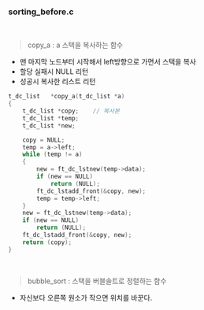 
### sorting_before.c

<br>

>copy_a : a 스택을 복사하는 함수
- 맨 마지막 노드부터 시작해서 left방향으로 가면서 스택을 복사
- 할당 실패시 NULL 리턴
- 성공시 복사한 리스트 리턴
``` c
t_dc_list	*copy_a(t_dc_list *a)
{
	t_dc_list *copy;	// 복사본
	t_dc_list *temp;
	t_dc_list *new;

	copy = NULL;
	temp = a->left;
	while (temp != a)
	{
		new = ft_dc_lstnew(temp->data);
		if (new == NULL)
			return (NULL);
		ft_dc_lstadd_front(&copy, new);
		temp = temp->left;
	}
	new = ft_dc_lstnew(temp->data);
	if (new == NULL)
		return (NULL);
	ft_dc_lstadd_front(&copy, new);
	return (copy);
}
```

<br>

>bubble_sort : 스택을 버블솔트로 정렬하는 함수
- 자신보다 오른쪽 원소가 작으면 위치를 바꾼다.
``` c

```

<br>